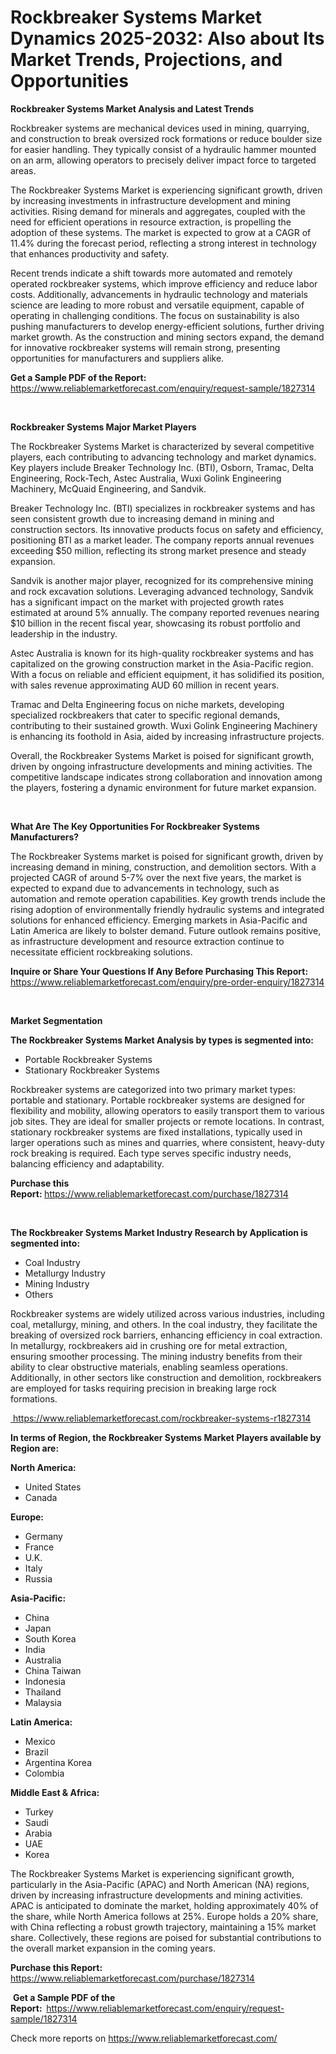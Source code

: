 <p><h1>Rockbreaker Systems Market Dynamics 2025-2032: Also about Its Market Trends, Projections, and Opportunities</h1></p><p><strong>Rockbreaker Systems Market Analysis and Latest Trends</strong></p>
<p><p>Rockbreaker systems are mechanical devices used in mining, quarrying, and construction to break oversized rock formations or reduce boulder size for easier handling. They typically consist of a hydraulic hammer mounted on an arm, allowing operators to precisely deliver impact force to targeted areas.</p><p>The Rockbreaker Systems Market is experiencing significant growth, driven by increasing investments in infrastructure development and mining activities. Rising demand for minerals and aggregates, coupled with the need for efficient operations in resource extraction, is propelling the adoption of these systems. The market is expected to grow at a CAGR of 11.4% during the forecast period, reflecting a strong interest in technology that enhances productivity and safety.</p><p>Recent trends indicate a shift towards more automated and remotely operated rockbreaker systems, which improve efficiency and reduce labor costs. Additionally, advancements in hydraulic technology and materials science are leading to more robust and versatile equipment, capable of operating in challenging conditions. The focus on sustainability is also pushing manufacturers to develop energy-efficient solutions, further driving market growth. As the construction and mining sectors expand, the demand for innovative rockbreaker systems will remain strong, presenting opportunities for manufacturers and suppliers alike.</p></p>
<p><strong>Get a Sample PDF of the Report:&nbsp;</strong> <a href="https://www.reliablemarketforecast.com/enquiry/request-sample/1827314?utm_campaign=1130&utm_medium=2&utm_source=Github&utm_content=ia&utm_term=28022025&utm_id=rockbreaker-systems">https://www.reliablemarketforecast.com/enquiry/request-sample/1827314</a></p>
<p>&nbsp;</p>
<p><strong>Rockbreaker Systems Major Market Players</strong></p>
<p><p>The Rockbreaker Systems Market is characterized by several competitive players, each contributing to advancing technology and market dynamics. Key players include Breaker Technology Inc. (BTI), Osborn, Tramac, Delta Engineering, Rock-Tech, Astec Australia, Wuxi Golink Engineering Machinery, McQuaid Engineering, and Sandvik.</p><p>Breaker Technology Inc. (BTI) specializes in rockbreaker systems and has seen consistent growth due to increasing demand in mining and construction sectors. Its innovative products focus on safety and efficiency, positioning BTI as a market leader. The company reports annual revenues exceeding $50 million, reflecting its strong market presence and steady expansion.</p><p>Sandvik is another major player, recognized for its comprehensive mining and rock excavation solutions. Leveraging advanced technology, Sandvik has a significant impact on the market with projected growth rates estimated at around 5% annually. The company reported revenues nearing $10 billion in the recent fiscal year, showcasing its robust portfolio and leadership in the industry.</p><p>Astec Australia is known for its high-quality rockbreaker systems and has capitalized on the growing construction market in the Asia-Pacific region. With a focus on reliable and efficient equipment, it has solidified its position, with sales revenue approximating AUD 60 million in recent years.</p><p>Tramac and Delta Engineering focus on niche markets, developing specialized rockbreakers that cater to specific regional demands, contributing to their sustained growth. Wuxi Golink Engineering Machinery is enhancing its foothold in Asia, aided by increasing infrastructure projects.</p><p>Overall, the Rockbreaker Systems Market is poised for significant growth, driven by ongoing infrastructure developments and mining activities. The competitive landscape indicates strong collaboration and innovation among the players, fostering a dynamic environment for future market expansion.</p></p>
<p>&nbsp;</p>
<p><strong>What Are The Key Opportunities For Rockbreaker Systems Manufacturers?</strong></p>
<p><p>The Rockbreaker Systems market is poised for significant growth, driven by increasing demand in mining, construction, and demolition sectors. With a projected CAGR of around 5-7% over the next five years, the market is expected to expand due to advancements in technology, such as automation and remote operation capabilities. Key growth trends include the rising adoption of environmentally friendly hydraulic systems and integrated solutions for enhanced efficiency. Emerging markets in Asia-Pacific and Latin America are likely to bolster demand. Future outlook remains positive, as infrastructure development and resource extraction continue to necessitate efficient rockbreaking solutions.</p></p>
<p><strong>Inquire or Share Your Questions If Any Before Purchasing This Report:</strong> <a href="https://www.reliablemarketforecast.com/enquiry/pre-order-enquiry/1827314?utm_campaign=1130&utm_medium=2&utm_source=Github&utm_content=ia&utm_term=28022025&utm_id=rockbreaker-systems">https://www.reliablemarketforecast.com/enquiry/pre-order-enquiry/1827314</a></p>
<p>&nbsp;</p>
<p><strong>Market Segmentation</strong></p>
<p><strong>The Rockbreaker Systems Market Analysis by types is segmented into:</strong></p>
<p><ul><li>Portable Rockbreaker Systems</li><li>Stationary Rockbreaker Systems</li></ul></p>
<p><p>Rockbreaker systems are categorized into two primary market types: portable and stationary. Portable rockbreaker systems are designed for flexibility and mobility, allowing operators to easily transport them to various job sites. They are ideal for smaller projects or remote locations. In contrast, stationary rockbreaker systems are fixed installations, typically used in larger operations such as mines and quarries, where consistent, heavy-duty rock breaking is required. Each type serves specific industry needs, balancing efficiency and adaptability.</p></p>
<p><strong>Purchase this Report:&nbsp;</strong><a href="https://www.reliablemarketforecast.com/purchase/1827314?utm_campaign=1130&utm_medium=2&utm_source=Github&utm_content=ia&utm_term=28022025&utm_id=rockbreaker-systems">https://www.reliablemarketforecast.com/purchase/1827314</a></p>
<p>&nbsp;</p>
<p><strong>The Rockbreaker Systems Market Industry Research by Application is segmented into:</strong></p>
<p><ul><li>Coal Industry</li><li>Metallurgy Industry</li><li>Mining Industry</li><li>Others</li></ul></p>
<p><p>Rockbreaker systems are widely utilized across various industries, including coal, metallurgy, mining, and others. In the coal industry, they facilitate the breaking of oversized rock barriers, enhancing efficiency in coal extraction. In metallurgy, rockbreakers aid in crushing ore for metal extraction, ensuring smoother processing. The mining industry benefits from their ability to clear obstructive materials, enabling seamless operations. Additionally, in other sectors like construction and demolition, rockbreakers are employed for tasks requiring precision in breaking large rock formations.</p></p>
<p><a href="https://www.reliablemarketforecast.com/rockbreaker-systems-r1827314?utm_campaign=1130&utm_medium=2&utm_source=Github&utm_content=ia&utm_term=28022025&utm_id=rockbreaker-systems">&nbsp;https://www.reliablemarketforecast.com/rockbreaker-systems-r1827314</a></p>
<p><strong>In terms of Region, the Rockbreaker Systems Market Players available by Region are:</strong></p>
<p>
    <p> <strong> North America: </strong>
        <ul>
            <li>United States</li>
            <li>Canada</li>
        </ul>
        </p> 
    <p> <strong> Europe: </strong>
        <ul>
            <li>Germany</li>
            <li>France</li>
            <li>U.K.</li>
            <li>Italy</li>
            <li>Russia</li>
        </ul>
        </p> 
    <p> <strong> Asia-Pacific: </strong>
        <ul>
            <li>China</li>
            <li>Japan</li>
            <li>South Korea</li>
            <li>India</li>
            <li>Australia</li>
            <li>China Taiwan</li>
            <li>Indonesia</li>
            <li>Thailand</li>
            <li>Malaysia</li>
        </ul>
        </p> 
    <p> <strong> Latin America: </strong>
        <ul>
            <li>Mexico</li>
            <li>Brazil</li>
            <li>Argentina Korea</li>
            <li>Colombia</li>
        </ul>
        </p> 
    <p> <strong> Middle East & Africa: </strong>
        <ul>
            <li>Turkey</li>
            <li>Saudi</li>
            <li>Arabia</li>
            <li>UAE</li>
            <li>Korea</li>
        </ul>
    </p>
    </p>
<p><p>The Rockbreaker Systems Market is experiencing significant growth, particularly in the Asia-Pacific (APAC) and North American (NA) regions, driven by increasing infrastructure developments and mining activities. APAC is anticipated to dominate the market, holding approximately 40% of the share, while North America follows at 25%. Europe holds a 20% share, with China reflecting a robust growth trajectory, maintaining a 15% market share. Collectively, these regions are poised for substantial contributions to the overall market expansion in the coming years.</p></p>
<p><strong>Purchase this Report: </strong><a href="https://www.reliablemarketforecast.com/purchase/1827314?utm_campaign=1130&utm_medium=2&utm_source=Github&utm_content=ia&utm_term=28022025&utm_id=rockbreaker-systems">https://www.reliablemarketforecast.com/purchase/1827314</a></p>
<p>&nbsp;<strong>Get a Sample PDF of the Report:&nbsp;&nbsp;</strong><a href="https://www.reliablemarketforecast.com/enquiry/request-sample/1827314?utm_campaign=1130&utm_medium=2&utm_source=Github&utm_content=ia&utm_term=28022025&utm_id=rockbreaker-systems">https://www.reliablemarketforecast.com/enquiry/request-sample/1827314</a></p>
<p><strong></strong></p>
<p>Check more reports on <a href="https://www.reliablemarketforecast.com/?utm_campaign=1130&utm_medium=2&utm_source=Github&utm_content=ia&utm_term=28022025&utm_id=rockbreaker-systems">https://www.reliablemarketforecast.com/</a></p>